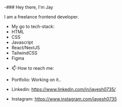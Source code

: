 -### Hey there, I'm Jay

I am a freelance frontend developer.


- My go to tech-stack:
- HTML
- CSS
- Javascript
- React/NextJS
- TailwindCSS
- Figma

<!--
- 🔭 I’m currently working on  my Portfolio website
- 🌱 I’m currently learning Typescript
- 👯 I’m looking to collaborate on Web Developement projects
- 🤔 I’m looking for help with  JAVA
-->

- 📫 How to reach me:

- Portfolio: Working on it..
- Linkedin: https://www.linkedin.com/in/jayesh0735/
- Instagram: https://www.instagram.com/jayesh0735
